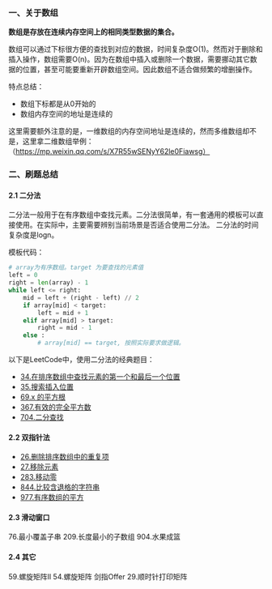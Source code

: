 ### 一、关于数组

**数组是存放在连续内存空间上的相同类型数据的集合。**

数组可以通过下标很方便的查找到对应的数据，时间复杂度O(1)。然而对于删除和插入操作，数组需要O(n)。因为在数组中插入或删除一个数据，需要挪动其它数据的位置，甚至可能要重新开辟数组空间。因此数组不适合做频繁的增删操作。

特点总结：
- 数组下标都是从0开始的
- 数组内存空间的地址是连续的

这里需要额外注意的是，一维数组的内存空间地址是连续的，然而多维数组却不是，这里拿二维数组举例：（https://mp.weixin.qq.com/s/X7R55wSENyY62le0Fiawsg）

### 二、刷题总结
#### 2.1 二分法
二分法一般用于在有序数组中查找元素。二分法很简单，有一套通用的模板可以直接使用。在实际中，主要需要辨别当前场景是否适合使用二分法。
二分法的时间复杂度是logn。

模板代码：
```python
# array为有序数组。target 为要查找的元素值
left = 0
right = len(array) - 1
while left <= right:
    mid = left + (right - left) // 2
    if array[mid] < target:
        left = mid + 1
    elif array[mid] > target:
        right = mid - 1
    else :
        # array[mid] == target, 按照实际要求做逻辑。
```
以下是LeetCode中，使用二分法的经典题目：
- [34.在排序数组中查找元素的第一个和最后一个位置](../leetcode/34.在排序数组中查找元素的第一个和最后一个位置/readme.md)
- [35.搜索插入位置](leetcode/../../leetcode/35.搜索插入位置/readme.md)
- [69.x 的平方根](../leetcode/69.x的平方根/readme.md)
- [367.有效的完全平方数](../leetcode/367.有效的完全平方数/readme.md)
- [704.二分查找](../leetcode/704.二分查找/readme.md)

#### 2.2 双指针法
- [26.删除排序数组中的重复项](../leetcode/26.删除有序数组中的重复项/readme.md)
- [27.移除元素](../leetcode/27.移除元素/readme.md)
- [283.移动零](../leetcode/283.移动零/readme.md)
- [844.比较含退格的字符串](../leetcode/844.比较含退格的字符串/readme.md)
- [977.有序数组的平方](../leetcode/977.有序数组的平方/readme.md)

#### 2.3 滑动窗口
76.最小覆盖子串
209.长度最小的子数组
904.水果成篮

#### 2.4 其它
59.螺旋矩阵II
54.螺旋矩阵
剑指Offer 29.顺时针打印矩阵

